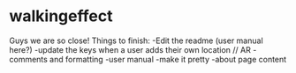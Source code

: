 # walkingeffect
Guys we are so close!
Things to finish: 
-Edit the readme (user manual here?)
-update the keys when a user adds their own location // AR
-comments and formatting 
-user manual
-make it pretty
-about page content
